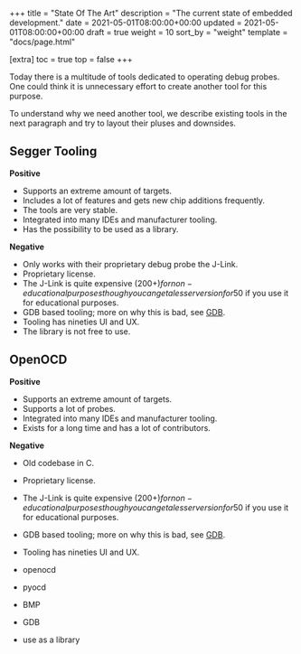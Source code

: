 +++
title = "State Of The Art"
description = "The current state of embedded development."
date = 2021-05-01T08:00:00+00:00
updated = 2021-05-01T08:00:00+00:00
draft = true
weight = 10
sort_by = "weight"
template = "docs/page.html"

[extra]
toc = true
top = false
+++

Today there is a multitude of tools dedicated to operating debug probes.
One could think it is unnecessary effort to create another tool for this purpose.

To understand why we need another tool, we describe existing tools in the next paragraph and try to layout their pluses and downsides.

## Segger Tooling

**Positive**

+ Supports an extreme amount of targets.
+ Includes a lot of features and gets new chip additions frequently.
+ The tools are very stable.
+ Integrated into many IDEs and manufacturer tooling.
+ Has the possibility to be used as a library.

**Negative**
- Only works with their proprietary debug probe the J-Link.
- Proprietary license.
- The J-Link is quite expensive (200$+) for non-educational purposes though you can get a lesser version for 50$ if you use it for educational purposes.
- GDB based tooling; more on why this is bad, see [GDB](/guide/introduction/state-of-the-art/#gdb).
- Tooling has nineties UI and UX.
- The library is not free to use.

## OpenOCD

**Positive**

+ Supports an extreme amount of targets.
+ Supports a lot of probes.
+ Integrated into many IDEs and manufacturer tooling.
+ Exists for a long time and has a lot of contributors.

**Negative**
- Old codebase in C.
- Proprietary license.
- The J-Link is quite expensive (200$+) for non-educational purposes though you can get a lesser version for 50$ if you use it for educational purposes.
- GDB based tooling; more on why this is bad, see [GDB](/guide/introduction/state-of-the-art/#gdb).
- Tooling has nineties UI and UX.


- openocd
- pyocd
- BMP
- GDB
- use as a library